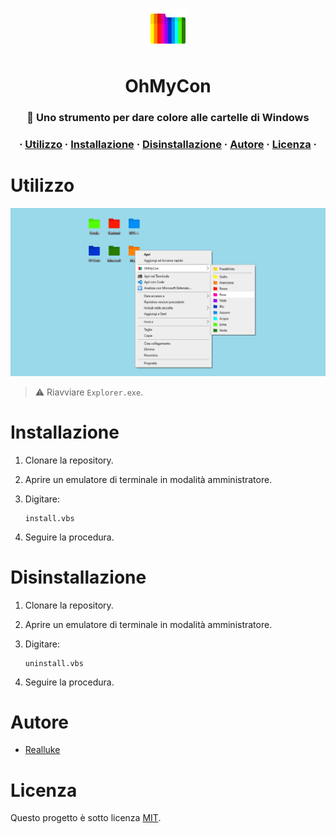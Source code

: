<h3 align="center">
<img src="assets/ohmycon.png" width="64" height="64" />
</h3>

<h1 align="center">OhMyCon</h1>

<h3 align="center">
🎨 Uno strumento per dare colore alle cartelle di Windows
</h3>

<h3 align="center">

· [Utilizzo](#utilizzo) ·
[Installazione](#installazione) ·
[Disinstallazione](#disinstallazione) ·
[Autore](#autore) ·
[Licenza](#licenza) ·

</h3>



# Utilizzo

![Banner](./assets/banner.png)

> ⚠️ Riavviare `Explorer.exe`.



# Installazione

1. Clonare la repository.
2. Aprire un emulatore di terminale in modalità amministratore.
3. Digitare:

    ```terminal
    install.vbs
    ```
4. Seguire la procedura.



# Disinstallazione

1. Clonare la repository.
2. Aprire un emulatore di terminale in modalità amministratore.
3. Digitare:

    ```terminal
    uninstall.vbs
    ```
4. Seguire la procedura.



# Autore

- [Realluke](https://github.com/reallukee/)



# Licenza

Questo progetto è sotto licenza [MIT](./LICENSE).
